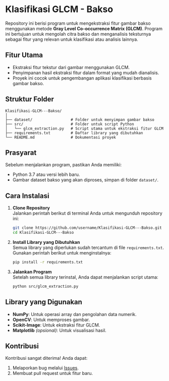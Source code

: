 # Klasifikasi GLCM - Bakso  
Repository ini berisi program untuk mengekstraksi fitur gambar bakso menggunakan metode **Gray Level Co-occurrence Matrix (GLCM)**. Program ini bertujuan untuk mengolah citra bakso dan menganalisis teksturnya sebagai fitur yang relevan untuk klasifikasi atau analisis lainnya.  

## Fitur Utama  
- Ekstraksi fitur tekstur dari gambar menggunakan GLCM.  
- Penyimpanan hasil ekstraksi fitur dalam format yang mudah dianalisis.  
- Proyek ini cocok untuk pengembangan aplikasi klasifikasi berbasis gambar bakso.  

## Struktur Folder  
```
Klasifikasi-GLCM---Bakso/
│
├── dataset/                 # Folder untuk menyimpan gambar bakso
├── src/                     # Folder untuk script Python
│   └── glcm_extraction.py   # Script utama untuk ekstraksi fitur GLCM
├── requirements.txt         # Daftar library yang dibutuhkan
└── README.md                # Dokumentasi proyek
```

## Prasyarat  
Sebelum menjalankan program, pastikan Anda memiliki:  
- Python 3.7 atau versi lebih baru.  
- Gambar dataset bakso yang akan diproses, simpan di folder `dataset/`.  

## Cara Instalasi  
1. **Clone Repository**  
   Jalankan perintah berikut di terminal Anda untuk mengunduh repository ini:  
   ```bash
   git clone https://github.com/username/Klasifikasi-GLCM---Bakso.git
   cd Klasifikasi-GLCM---Bakso
   ```  

2. **Install Library yang Dibutuhkan**  
   Semua library yang diperlukan sudah tercantum di file `requirements.txt`. Gunakan perintah berikut untuk menginstalnya:  
   ```bash
   pip install -r requirements.txt
   ```  

3. **Jalankan Program**  
   Setelah semua library terinstal, Anda dapat menjalankan script utama:  
   ```bash
   python src/glcm_extraction.py
   ```  

## Library yang Digunakan  
- **NumPy**: Untuk operasi array dan pengolahan data numerik.  
- **OpenCV**: Untuk memproses gambar.  
- **Scikit-Image**: Untuk ekstraksi fitur GLCM.  
- **Matplotlib** *(opsional)*: Untuk visualisasi hasil.  

## Kontribusi  
Kontribusi sangat diterima! Anda dapat:  
1. Melaporkan bug melalui [Issues](https://github.com/username/Klasifikasi-GLCM---Bakso/issues).  
2. Membuat pull request untuk fitur baru.  
